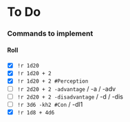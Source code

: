# To Do

### Commands to implement

#### Roll

- [x] `!r 1d20`
- [x] `!r 1d20 + 2`
- [x] `!r 1d20 + 2 #Perception`
- [ ] `!r 2d20 + 2 -advantage` / -a / -adv
- [ ] `!r 2d20 + 2 -disadvantage` / -d / -dis
- [ ] `!r 3d6 -kh2 #Con` / -dl1
- [x] `!r 1d8 + 4d6`
